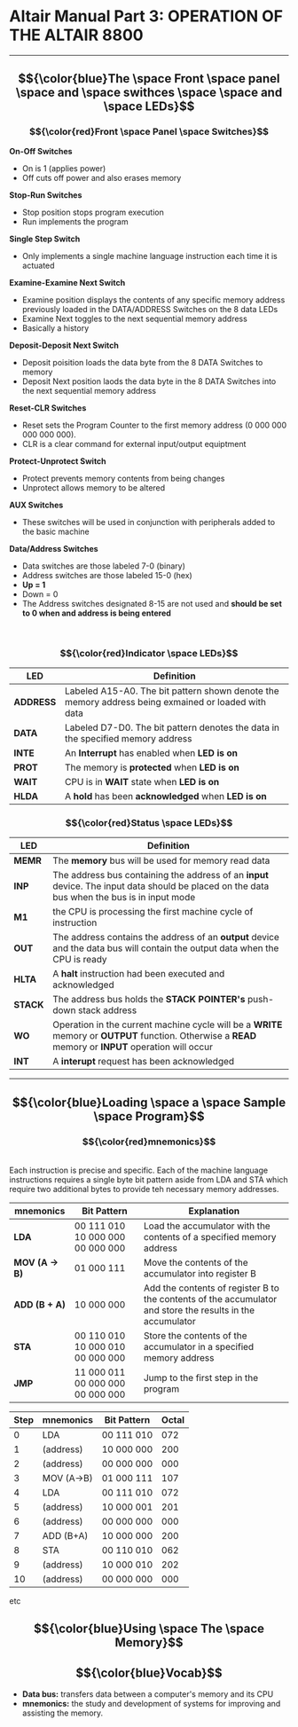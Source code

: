 # Altair Manual Part 3: OPERATION OF THE ALTAIR 8800

---

## $${\color{blue}The \space Front \space panel \space and \space swithces \space \space and \space LEDs}$$
### $${\color{red}Front \space Panel \space Switches}$$
**On-Off Switches**
- On is 1 (applies power)
- Off cuts off power and also erases memory


**Stop-Run Switches**
- Stop position stops program execution
- Run implements the program


**Single Step Switch**
- Only implements a single machine language instruction each time it is actuated


**Examine-Examine Next Switch**
- Examine position displays the contents of any specific memory address previously loaded in the DATA/ADDRESS Switches on the 8 data LEDs
- Examine Next toggles to the next sequential memory address
- Basically a history


**Deposit-Deposit Next Switch**
- Deposit poisition loads the data byte from the 8 DATA Switches to memory
- Deposit Next position laods the data byte in the 8 DATA Switches into the next sequential memory address


**Reset-CLR Switches**
- Reset sets the Program Counter to the first memory address (0 000 000 000 000 000).
- CLR is a clear command for external input/output equiptment


**Protect-Unprotect Switch**
- Protect prevents memory contents from being changes
- Unprotect allows memory to be altered


**AUX Switches**
- These switches will be used in conjunction with peripherals added to the basic machine


**Data/Address Switches**
- Data switches are those labeled 7-0 (binary)
- Address switches are those labeled 15-0 (hex)
- **Up = 1**
- Down = 0
- The Address switches designated 8-15 are not used and **should be set to 0 when and address is being entered**

<br>

### $${\color{red}Indicator \space LEDs}$$

|  LED  |  Definition  |
|-----|----------|
|  **ADDRESS**  |    Labeled A15-A0. The bit pattern shown denote the memory address being exmained or loaded with data     |
|  **DATA**  |    Labeled D7-D0. The bit pattern denotes the data in the specified memory address     |
|  **INTE**  |    An **Interrupt** has enabled when **LED is on**     |
|  **PROT**  |    The memory is **protected** when **LED is on**     |
|  **WAIT**  |    CPU is in **WAIT** state when **LED is on**     |
|  **HLDA**  |    A **hold** has been **acknowledged** when **LED is on**     |

### $${\color{red}Status \space LEDs}$$

|  LED  |  Definition  |
|-----|----------|
|  **MEMR**  |   The **memory** bus will be used for memory read data    |
|  **INP**  |   The address bus containing the address of an **input** device. The input data should be placed on the data bus when the bus is in input mode    |
|  **M1**  |   the CPU is processing the first machine cycle of instruction   |
|  **OUT**  |   The address contains the address of an **output** device and the data bus will contain the output data when the CPU is ready   |
| **HLTA** | A **halt** instruction had been executed and acknowledged |
| **STACK** | The address bus holds the **STACK POINTER's** push-down stack address|
| **WO** | Operation in the current machine cycle will be a **WRITE** memory or **OUTPUT** function. Otherwise a **READ** memory or **INPUT** operation will occur|
| **INT** | A **interupt** request has been acknowledged|

---

## $${\color{blue}Loading \space a \space Sample \space Program}$$
### $${\color{red}mnemonics}$$

<br>Each instruction is precise and specific. Each of the machine language instructions requires a single byte bit pattern aside from LDA and STA which require two additional bytes to provide teh necessary memory addresses.<br>

|  mnemonics  |  Bit Pattern  |  Explanation  |
|-----|----------|--------|
| **LDA**  |  00 111 010 10 000 000 00 000 000  | Load the accumulator with the contents of a specified memory address  |
| **MOV (A -> B)**  |  01 000 111  | Move the contents of the accumulator into register B  |
| **ADD (B + A)**  |  10 000 000  | Add the contents of register B to the contents of the accumulator and store the results in the accumulator  |
| **STA**  |  00 110 010 10 000 010 00 000 000  |Store the contents of the accumulator in a specified memory address  |
| **JMP**  |  11 000 011 00 000 000 00 000 000  | Jump to the first step in the program  |


| Step |  mnemonics  |  Bit Pattern  |  Octal  |
|------|-------------|---------------|---------|
|  0   | LDA         | 00 111 010    |  072    |
|  1   | (address)   | 10 000 000    |  200    |
|  2   | (address)   | 00 000 000    |  000    |
|  3   | MOV (A->B)  | 01 000 111    |  107    |
|  4   | LDA         | 00 111 010    |  072    |
|5|(address)|10 000 001|201|
|6|(address)|00 000 000|000|
|7|ADD (B+A)|10 000 000|200|
|8|STA|00 110 010|062|
|9|(address)|10 000 010|202|
|10|(address)|00 000 000|000|
etc


## $${\color{blue}Using \space The \space Memory}$$




## $${\color{blue}Vocab}$$
- **Data bus:** transfers data between a computer's memory and its CPU
- **mnemonics:** the study and development of systems for improving and assisting the memory.

